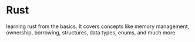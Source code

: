 # Rust

learning rust from the basics.
It covers concepts like memory management, ownership, borrowing, structures, data types, enums, and much more.